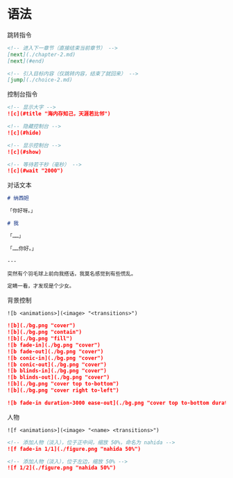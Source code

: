 # 语法

跳转指令

<!-- prettier-ignore -->
```markdown
<!-- 进入下一章节（直接结束当前章节） -->
[next](./chapter-2.md)
[next](#end)

<!-- 引入目标内容（仅跳转内容，结束了就回来） -->
[jump](./choice-2.md)
```

控制台指令

<!-- prettier-ignore -->
```markdown
<!-- 显示大字 -->
![c](#title "海内存知己，天涯若比邻")

<!-- 隐藏控制台 -->
![c](#hide)

<!-- 显示控制台 -->
![c](#show)

<!-- 等待若干秒（毫秒） -->
![c](#wait "2000")
```

对话文本

<!-- prettier-ignore -->
```markdown
# 纳西妲

「你好呀。」

# 我

「……」

「……你好。」

---

突然有个羽毛球上前向我搭话，我莫名感觉到有些慌乱。

定睛一看，才发现是个少女。
```

背景控制

`![b <animations>](<image> "<transitions>")`

<!-- prettier-ignore -->
```markdown
![b](./bg.png "cover")
![b](./bg.png "contain")
![b](./bg.png "fill")
![b fade-in](./bg.png "cover")
![b fade-out](./bg.png "cover")
![b conic-in](./bg.png "cover")
![b conic-out](./bg.png "cover")
![b blinds-in](./bg.png "cover")
![b blinds-out](./bg.png "cover")
![b](./bg.png "cover top to-bottom")
![b](./bg.png "cover right to-left")

![b fade-in duration-3000 ease-out](./bg.png "cover top to-bottom duration-3000 ease-in-out")
```

人物

`![f <animations>](<image> "<name> <transitions>")`

<!-- prettier-ignore -->
```markdown
<!-- 添加人物（淡入），位于正中间，缩放 50%，命名为 nahida -->
![f fade-in 1/1](./figure.png "nahida 50%")

<!-- 添加人物（淡入），位于左边，缩放 50% -->
![f 1/2](./figure.png "nahida 50%")
```
